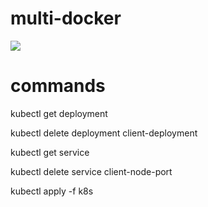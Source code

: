 # multi-docker

![](https://travis-ci.com/cagatayerdiz/multi-docker.svg?branch=master)

# commands
kubectl get deployment

kubectl delete deployment client-deployment

kubectl get service

kubectl delete service client-node-port

kubectl apply -f k8s